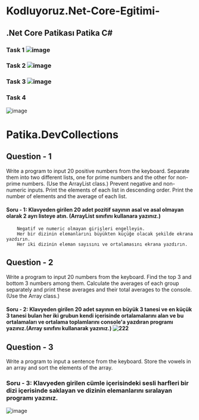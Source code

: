 # Kodluyoruz.Net-Core-Egitimi-             
## .Net Core Patikası Patika C#       
### Task 1 ![image](https://github.com/omerfarukkpala/Kodluyoruz.Net-Core101-Egitimi-/assets/101570820/572cba67-df1c-4b54-ab51-e6ef09663563)
### Task 2 ![image](https://github.com/omerfarukkpala/Kodluyoruz.Net-Core101-Egitimi-/assets/101570820/f64da301-9e12-4255-b59d-098ebc5153cb)
### Task 3 ![image](https://github.com/omerfarukkpala/Kodluyoruz.Net-Core101-Egitimi-/assets/101570820/dbc9af27-2096-47f3-b416-afca7ab3eb2c) 
### Task 4 
![image](https://github.com/omerfarukkpala/Kodluyoruz.Net-Core101-Egitimi-/assets/101570820/6cb23ac2-4296-42f1-a1da-d48b0ae952a9)
#
# Patika.DevCollections
    
## Question - 1
Write a program to input 20 positive numbers from the keyboard. Separate them into two different lists, one for prime numbers and the other for non-prime numbers. (Use the ArrayList class.)
Prevent negative and non-numeric inputs.
Print the elements of each list in descending order.
Print the number of elements and the average of each list.
#### Soru - 1: Klavyeden girilen 20 adet pozitif sayının asal ve asal olmayan olarak 2 ayrı listeye atın. (ArrayList sınıfını kullanara yazınız.)
        Negatif ve numeric olmayan girişleri engelleyin.
        Her bir dizinin elemanlarını büyükten küçüğe olacak şekilde ekrana yazdırın.
        Her iki dizinin eleman sayısını ve ortalamasını ekrana yazdırın.
## Question - 2
Write a program to input 20 numbers from the keyboard. Find the top 3 and bottom 3 numbers among them. Calculate the averages of each group separately and print these averages and their total averages to the console. (Use the Array class.)
#### Soru - 2: Klavyeden girilen 20 adet sayının en büyük 3 tanesi ve en küçük 3 tanesi bulan    her iki grubun kendi içerisinde ortalamalarını  alan ve bu ortalamaları ve ortalama toplamlarını console'a yazdıran programı yazınız.(Array sınıfını kullanarak yazınız.)   ![222](https://github.com/omerfarukkpala/Kodluyoruz.Net-Core101-Egitimi-/assets/101570820/fa327767-458b-4fb6-82c5-f6c157753295)

## Question - 3
Write a program to input a sentence from the keyboard. Store the vowels in an array and sort the elements of the array.
### Soru - 3: Klavyeden girilen cümle içerisindeki sesli harfleri bir dizi içerisinde saklayan ve dizinin elemanlarını sıralayan programı yazınız. 
         
![image](https://github.com/omerfarukkpala/Kodluyoruz.Net-Core101-Egitimi-/assets/101570820/e64025ac-6a9e-4790-9590-927d9523125a)
